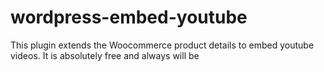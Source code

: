 # wordpress-embed-youtube

This plugin extends the Woocommerce product details to embed youtube videos. It is absolutely free and always will be
